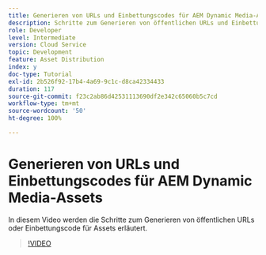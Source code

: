 ```yaml
---
title: Generieren von URLs und Einbettungscodes für AEM Dynamic Media-Assets
description: Schritte zum Generieren von öffentlichen URLs und Einbettungscodes für Assets in Dynamic Media
role: Developer
level: Intermediate
version: Cloud Service
topic: Development
feature: Asset Distribution
index: y
doc-type: Tutorial
exl-id: 2b526f92-17b4-4a69-9c1c-d8ca42334433
duration: 117
source-git-commit: f23c2ab86d42531113690df2e342c65060b5c7cd
workflow-type: tm+mt
source-wordcount: '50'
ht-degree: 100%

---
```


# Generieren von URLs und Einbettungscodes für AEM Dynamic Media-Assets

In diesem Video werden die Schritte zum Generieren von öffentlichen URLs oder Einbettungscode für Assets erläutert.

>[!VIDEO](https://video.tv.adobe.com/v/335364?quality=12&learn=on)
